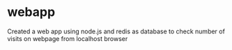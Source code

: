 # webapp
Created a web app using node.js and redis as database to check number of visits on webpage from localhost browser

